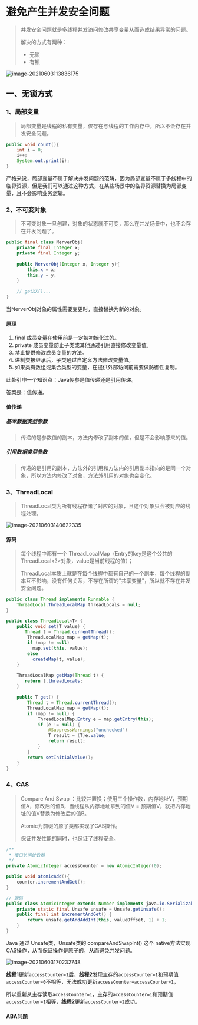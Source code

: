 # 避免产生并发安全问题

> 并发安全问题就是多线程并发访问修改共享变量从而造成结果异常的问题。
>
> 解决的方式有两种：
>
> - 无锁
> - 有锁

![image-20210603113836175](https://i.loli.net/2021/06/03/FDKtwz8vHP61Ibo.png)

## 一、无锁方式

### 1、局部变量

> 局部变量是线程的私有变量，仅存在与线程的工作内存中，所以不会存在并发安全问题。

```java
public void count(){
    int i = 0;
    i++;
    System.out.print(i);
}
```

严格来说，局部变量不属于解决并发问题的范畴，因为局部变量不属于多线程中的临界资源，但是我们可以通过这种方式，在某些场景中的临界资源替换为局部变量，且不会影响业务逻辑。

### 2、不可变对象

> 不可变对象一旦创建，对象的状态就不可变，那么在并发场景中，也不会存在并发问题了。

```java
public final class NerverObj{
    private final Integer x;
    private final Integer y;
    
    public NerverObj(Integer x, Integer y){
        this.x = x;
        this.y = y;
    }
    
    // getXX()...
}
```

当NerverObj对象的属性需要变更时，直接替换为新的对象。

#### 原理

1. final 成员变量在使用前是一定被初始化过的。
2. private 成员变量防止子类或其他通过引用直接修改变量值。
3. 禁止提供修改成员变量的方法。
4. 进制类被继承后，子类通过自定义方法修改变量值。
5. 如果类有数组或集合类型的变量，在提供外部访问前需要做防御性复制。

此处引申一个知识点：Java传参是值传递还是引用传递。

答案是：值传递。

#### 值传递

##### 基本数据类型参数

> 传递的是参数值的副本，方法内修改了副本的值，但是不会影响原来的值。

##### 引用数据类型参数

> 传递的是引用的副本，方法外的引用和方法内的引用副本指向的是同一个对象，所以方法内修改了对象，方法外引用的对象也会变化。

### 3、ThreadLocal

> ThreadLocal类为所有线程存储了对应的对象，且这个对象只会被对应的线程处理。

![image-20210603140622335](https://i.loli.net/2021/06/03/YCzMFHXv2AVeloy.png)

#### 源码

> 每个线程中都有一个 ThreadLocalMap（Entry的key是这个公共的ThreadLocal<?>对象，value是当前线程的值）；
>
> ThreadLocal本质上就是在每个线程中都有自己的一个副本，每个线程的副本互不影响，没有任何关系，不存在所谓的"共享变量"，所以就不存在并发安全问题。

```java
public class Thread implements Runnable {
	ThreadLocal.ThreadLocalMap threadLocals = null;
}

public class ThreadLocal<T> {
    public void set(T value) {
       Thread t = Thread.currentThread(); 
        ThreadLocalMap map = getMap(t); 
        if (map != null) 
          map.set(this, value); 
        else
          createMap(t, value);
    }

    ThreadLocalMap getMap(Thread t) {
       return t.threadLocals;
    }
    
    public T get() {
        Thread t = Thread.currentThread();
        ThreadLocalMap map = getMap(t);
        if (map != null) {
            ThreadLocalMap.Entry e = map.getEntry(this);
            if (e != null) {
                @SuppressWarnings("unchecked")
                T result = (T)e.value;
                return result;
            }
        }
        return setInitialValue();
    }
}
```

### 4、CAS

> Compare And Swap ：比较并置换；使用三个操作数，内存地址V，预期值A，修改后的值B，当线程从内存地址拿到的值V = 预期值V，就把内存地址的值V替换为修改后的值B。
>
> Atomic为前缀的原子类都实现了CAS操作。
>
> 保证并发性能的同时，也保证了线程安全。

```java
/**
 * 接口访问计数器
 */
private AtomicInteger accessCounter = new AtomicInteger(0);

public void atomicAdd(){
    counter.incrementAndGet();
}

// 源码
public class AtomicInteger extends Number implements java.io.Serializable {
	private static final Unsafe unsafe = Unsafe.getUnsafe();
    public final int incrementAndGet() {
        return unsafe.getAndAddInt(this, valueOffset, 1) + 1;
    }
}
```

Java 通过 Unsafe类，Unsafe类的 compareAndSwapInt() 这个 native方法实现CAS操作，从而保证操作是原子的，从而避免并发问题。

![image-20210603170232748](https://i.loli.net/2021/06/03/eVNQOh3a2gzEB65.png)

**线程1**更新`accessCounter=1`后，**线程2**发现主存的`accessCounter=1`和预期值`accessCounter=0`不相等，无法成功更新`accessCounter=accessCounter+1`，

所以重新从主存读取`accessCounter=1`，主存的`accessCounter=1`和预期值`accessCounter=1`相等，**线程2**更新`accessCounter=2`成功。

#### ABA问题

